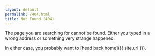 ```yaml
---
layout: default
permalink: /404.html
title: Not Found (404)
---
```


The page you are searching for cannot be found. Either you typed in a wrong address or something very strange happened.

In either case, you probably want to [head back home]({{ site.url }}).
